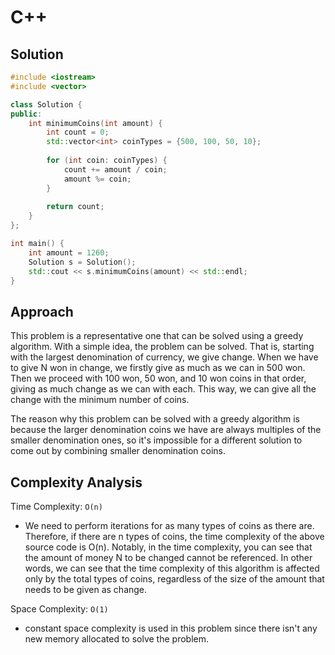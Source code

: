 # C++

## Solution

```cpp
#include <iostream>
#include <vector>

class Solution {
public:
    int minimumCoins(int amount) {
        int count = 0;
        std::vector<int> coinTypes = {500, 100, 50, 10};
        
        for (int coin: coinTypes) {
            count += amount / coin;
            amount %= coin;
        }
        
        return count;
    }
};

int main() {
    int amount = 1260;
    Solution s = Solution();
    std::cout << s.minimumCoins(amount) << std::endl;
}
```

## Approach

This problem is a representative one that can be solved using a greedy algorithm. With a simple idea, the problem can be solved. That is, starting with the largest denomination of currency, we give change. When we have to give N won in change, we firstly give as much as we can in 500 won. Then we proceed with 100 won, 50 won, and 10 won coins in that order, giving as much change as we can with each. This way, we can give all the change with the minimum number of coins.

The reason why this problem can be solved with a greedy algorithm is because the larger denomination coins we have are always multiples of the smaller denomination ones, so it's impossible for a different solution to come out by combining smaller denomination coins.

## Complexity Analysis

Time Complexity: `O(n)`

* We need to perform iterations for as many types of coins as there are. Therefore, if there are n types of coins, the time complexity of the above source code is O(n). Notably, in the time complexity, you can see that the amount of money N to be changed cannot be referenced. In other words, we can see that the time complexity of this algorithm is affected only by the total types of coins, regardless of the size of the amount that needs to be given as change.

Space Complexity: `O(1)`

* constant space complexity is used in this problem since there isn't any new memory allocated to solve the problem.
